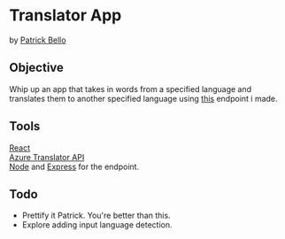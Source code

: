 # Translator App  
by [Patrick Bello](https://github.com/mayorbcode)  

## Objective  
Whip up an app that takes in words from a specified language and translates them to another specified language using [this](https://github.com/mayorbcode/translator-endpoint) endpoint i made.  

## Tools  
[React](https://reactjs.org/)  
[Azure Translator API](https://azure.microsoft.com/en-us/services/cognitive-services/translator/)  
[Node](https://nodejs.org/en/) and [Express](https://expressjs.com/) for the endpoint.  

## Todo  
  - Prettify it Patrick. You're better than this.  
  - Explore adding input language detection.